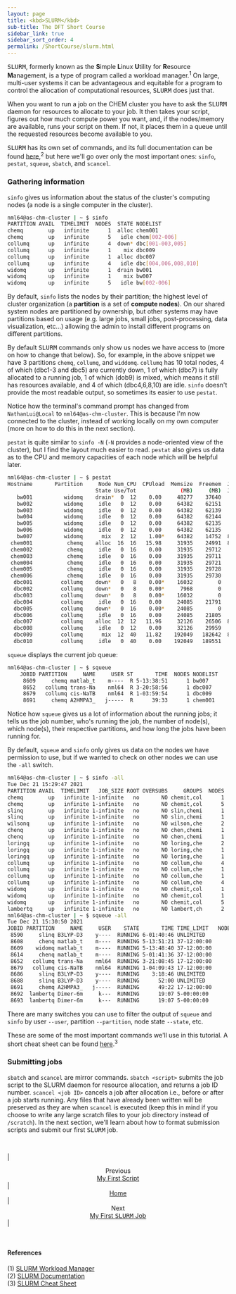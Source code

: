 ```yaml
---
layout: page
title: <kbd>SLURM</kbd>
sub-title: The DFT Short Course
sidebar_link: true
sidebar_sort_order: 4
permalink: /ShortCourse/slurm.html
---
```

<kbd>SLURM</kbd>, formerly known as the **S**imple **L**inux **U**tility for **R**esource **M**anagement, is a type of program called a workload manager.<sup>1</sup> On large, multi-user systems it can be advantageous and equitable for a program to control the allocation of computational resources, <kbd>SLURM</kbd> does just that.  

When you want to run a job on the CHEM cluster you have to ask the <kbd>SLURM</kbd> daemon for resources to allocate to your job. It then takes your script, figures out how much compute power you want, and, if the nodes/memory are available, runs your script on them.  If not, it places them in a queue until the requested resources become available to you.  

<!-- ### Commands specific to SLURM -->

<kbd>SLURM</kbd> has its own set of commands, and its full documentation can be found [here](https://slurm.schedmd.com/),<sup>2</sup> but here we'll go over only the most important ones: `sinfo`, `pestat`, `squeue`, `sbatch`, and `scancel`.  

### Gathering information

`sinfo` gives us information about the status of the cluster's computing nodes (a node is a single computer in the cluster).

```sh
nml64@as-chm-cluster | ~ $ sinfo
PARTITION AVAIL  TIMELIMIT  NODES  STATE NODELIST 
chemq        up   infinite      1  alloc chem001 
chemq        up   infinite      5   idle chem[002-006] 
collumq      up   infinite      4  down* dbc[001-003,005] 
collumq      up   infinite      1    mix dbc009 
collumq      up   infinite      1  alloc dbc007 
collumq      up   infinite      4   idle dbc[004,006,008,010] 
widomq       up   infinite      1  drain bw001 
widomq       up   infinite      1    mix bw007 
widomq       up   infinite      5   idle bw[002-006]
```

By default, `sinfo` lists the nodes by their partition; the highest level of cluster organization (a **partition** is a set of **compute nodes**). On our shared system nodes are partitioned by ownership, but other systems may have partitions based on usage (e.g. large jobs, small jobs, post-processing, data visualization, etc...) allowing the admin to install different programs on different partitions.

By default <kbd>SLURM</kbd> commands only show us nodes we have access to (more on how to change that below). So, for example, in the above snippet we have 3 partitions `chemq`, `collumq`, and `widdomq`. `collumq` has 10 total nodes, 4 of which (dbc1-3 and dbc5) are currently down, 1 of which (dbc7) is fully allocated to a running job, 1 of which (dob9) is mixed, which means it still has resources available, and 4 of which (dbc4,6,8,10) are idle. `sinfo` doesn't provide the most readable output, so sometimes its easier to use `pestat`.  

Notice how the terminal's command prompt has changed from `NathanLui@Local` to `nml64@as-chm-cluster`. This is because I'm now connected to the cluster, instead of working locally on my own computer (more on how to do this in the next section).  

`pestat` is quite similar to `sinfo -N` (`-N` provides a node-oriented view of the cluster), but I find the layout much easier to read. `pestat` also gives us data as to the CPU and memory capacities of each node which will be helpful later.

```sh
nml64@as-chm-cluster | ~ $ pestat
Hostname       Partition     Node Num_CPU  CPUload  Memsize  Freemem  Joblist
                            State Use/Tot              (MB)     (MB)  JobId User ...
   bw001          widomq    drain*  0  12    0.00     48277    37640   
   bw002          widomq     idle   0  12    0.00     64382    62151   
   bw003          widomq     idle   0  12    0.00     64382    62139   
   bw004          widomq     idle   0  12    0.00     64382    62144   
   bw005          widomq     idle   0  12    0.00     64382    62135   
   bw006          widomq     idle   0  12    0.00     64382    62135   
   bw007          widomq      mix   2  12    1.00*    64382    14752  8609 m----  
 chem001           chemq    alloc  16  16   15.98     31935    24991  8691 j-----  
 chem002           chemq     idle   0  16    0.00     31935    29712   
 chem003           chemq     idle   0  16    0.00     31935    29711   
 chem004           chemq     idle   0  16    0.00     31935    29721   
 chem005           chemq     idle   0  16    0.00     31935    29728   
 chem006           chemq     idle   0  16    0.00     31935    29730   
  dbc001         collumq    down*   0   8    0.00*    16032        0   
  dbc002         collumq    down*   0   8    0.00*     7968        0   
  dbc003         collumq    down*   0   8    0.00*    16032        0   
  dbc004         collumq     idle   0  16    0.00     24085    21791   
  dbc005         collumq    down*   0  16    0.00*    24085        0   
  dbc006         collumq     idle   0  16    0.00     24085    21805   
  dbc007         collumq    alloc  12  12   11.96     32126    26506  8652 nml64  
  dbc008         collumq     idle   0  12    0.00     32126    29959   
  dbc009         collumq      mix  12  40   11.82    192049   182642  8679 nml64  
  dbc010         collumq     idle   0  40    0.00    192049   189551   
```

`squeue` displays the current job queue:

```sh
nml64@as-chm-cluster | ~ $ squeue
    JOBID PARTITION     NAME     USER ST       TIME  NODES NODELIST 
     8609     chemq matlab_t    m----  R 5-13:38:51      1 bw007 
     8652   collumq trans-Na    nml64  R 3-20:58:56      1 dbc007 
     8679   collumq cis-NaTB    nml64  R 1-03:59:54      1 dbc009 
     8691     chemq A2HMPA3_   j-----  R      39:33      1 chem001 
```

Notice how `squeue` gives us a lot of information about the running jobs; it tells us the job number, who's running the job, the number of node(s), which node(s), their respective partitions, and how long the jobs have been running for.  

By default, `squeue` and `sinfo` only gives us data on the nodes we have permission to use, but if we wanted to check on other nodes we can use the `-all` switch.

```sh
nml64@as-chm-cluster | ~ $ sinfo -all
Tue Dec 21 15:29:47 2021
PARTITION AVAIL  TIMELIMIT   JOB_SIZE ROOT OVERSUBS     GROUPS  NODES       STATE NODELIST 
chemq        up   infinite 1-infinite   no       NO chemit,col      1   allocated chem001 
chemq        up   infinite 1-infinite   no       NO chemit,col      5        idle chem[002-006] 
slinq        up   infinite 1-infinite   no       NO slin,chemi      1   allocated sl001 
slinq        up   infinite 1-infinite   no       NO slin,chemi      1        idle sl002 
wilsonq      up   infinite 1-infinite   no       NO wilson,che      2        idle jjw[001-002] 
chenq        up   infinite 1-infinite   no       NO chen,chemi      1       mixed pc002 
chenq        up   infinite 1-infinite   no       NO chen,chemi      1        idle pc001 
loringq      up   infinite 1-infinite   no       NO loring,che      2       down* rl[001,003] 
loringq      up   infinite 1-infinite   no       NO loring,che      1     drained rl004 
loringq      up   infinite 1-infinite   no       NO loring,che      1        idle rl002 
collumq      up   infinite 1-infinite   no       NO collum,che      4       down* dbc[001-003,005] 
collumq      up   infinite 1-infinite   no       NO collum,che      1       mixed dbc009 
collumq      up   infinite 1-infinite   no       NO collum,che      1   allocated dbc007 
collumq      up   infinite 1-infinite   no       NO collum,che      4        idle dbc[004,006,008,010] 
widomq       up   infinite 1-infinite   no       NO chemit,col      1     drained bw001 
widomq       up   infinite 1-infinite   no       NO chemit,col      1       mixed bw007 
widomq       up   infinite 1-infinite   no       NO chemit,col      5        idle bw[002-006] 
lambertq     up   infinite 1-infinite   no       NO lambert,ch      2   allocated tl[001-002] 
nml64@as-chm-cluster | ~ $ squeue -all
Tue Dec 21 15:30:50 2021
JOBID PARTITION     NAME     USER    STATE       TIME TIME_LIMIT   NODES NODELIST(REASON) 
 8590     slinq B3LYP-D3    y----  RUNNING 6-01:40:46 UNLIMITED        1 sl001 
 8608     chenq matlab_t    m----  RUNNING 5-13:51:21 37-12:00:00      1 pc002 
 8609    widomq matlab_t    m----  RUNNING 5-13:48:40 37-12:00:00      1 bw007 
 8614     chenq matlab_t    m----  RUNNING 5-01:41:36 37-12:00:00      1 pc002 
 8652   collumq trans-Na    nml64  RUNNING 3-21:08:45 17-12:00:00      1 dbc007 
 8679   collumq cis-NaTB    nml64  RUNNING 1-04:09:43 17-12:00:00      1 dbc009 
 8686     slinq B3LYP-D3    y----  RUNNING    3:18:46 UNLIMITED        1 sl001 
 8688     slinq B3LYP-D3    y----  RUNNING      52:00 UNLIMITED        1 sl001 
 8691     chemq A2HMPA3_   j-----  RUNNING      49:22 17-12:00:00      1 chem001 
 8692  lambertq Dimer-6m     k---  RUNNING      19:07 5-00:00:00       1 tl001 
 8693  lambertq Dimer-6m     k---  RUNNING      19:07 5-00:00:00       1 tl002 
```

There are many switches you can use to filter the output of `squeue` and `sinfo` by user `--user`, partition `--partition`, node state `--state`, etc.

These are some of the most important commands we'll use in this tutorial. A short cheat sheet can be found [here](https://slurm.schedmd.com/pdfs/summary.pdf).<sup>3</sup>

### Submitting jobs

`sbatch` and `scancel` are mirror commands.  `sbatch <script>` submits the job script to the SLURM daemon for resource allocation, and returns a job ID number. `scancel <job ID>` cancels a job after allocation i.e., before or after a job starts running. Any files that have already been written will be preserved as they are when `scancel` is executed (keep this in mind if you choose to write any large scratch files to your job directory instead of `/scratch`).  In the next section, we'll learn about how to format submission scripts and submit our first <kbd>SLURM</kbd> job.

<br />

| <center>Previous<br><a href="/dftCourse/ShortCourse/firstScript.html">My First Script</a></center> | <center><a href="/dftCourse/Introduction.html">Home</a></center> | <center>Next<br><a href="/dftCourse/ShortCourse/slurmScripts.html">My First <kbd>SLURM</kbd> Job</a></center> |

<br />

#### References

(1) [SLURM Workload Manager](https://en.wikipedia.org/wiki/Slurm_Workload_Manager)  
(2) [SLURM Documentation](https://slurm.schedmd.com/)  
(3) [SLURM Cheat Sheet](https://slurm.schedmd.com/pdfs/summary.pdf)
